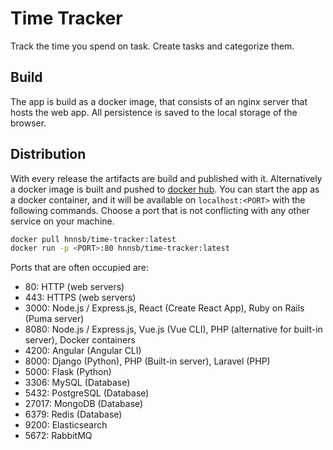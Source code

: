 # Time Tracker

Track the time you spend on task. Create tasks and categorize them.

## Build

The app is build as a docker image, that consists of an nginx server that hosts the web app. All persistence is saved to
the local storage of the browser.

## Distribution

With every release the artifacts are build and published with it. Alternatively a docker image is built and pushed to
[docker hub](https://hub.docker.com/repository/docker/hnnsb/time-tracker/general).
You can start the app as a docker container, and it will be available on `localhost:<PORT>` with the following commands.
Choose a port that is not conflicting with any other service on your machine.

```sh
docker pull hnnsb/time-tracker:latest
docker run -p <PORT>:80 hnnsb/time-tracker:latest
```

Ports that are often occupied are:

- 80: HTTP (web servers)
- 443: HTTPS (web servers)
- 3000: Node.js / Express.js, React (Create React App), Ruby on Rails (Puma server)
- 8080: Node.js / Express.js, Vue.js (Vue CLI), PHP (alternative for built-in server), Docker containers
- 4200: Angular (Angular CLI)
- 8000: Django (Python), PHP (Built-in server), Laravel (PHP)
- 5000: Flask (Python)
- 3306: MySQL (Database)
- 5432: PostgreSQL (Database)
- 27017: MongoDB (Database)
- 6379: Redis (Database)
- 9200: Elasticsearch
- 5672: RabbitMQ

